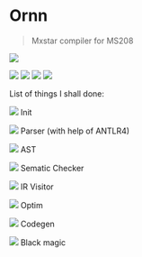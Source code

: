# Ornn
 > Mxstar compiler for MS208
>
![](https://universe-meeps.leagueoflegends.com/v1/assets/images/ornn-splash.jpg)


![](https://opgg-static.akamaized.net/images/lol/item/1054.png?image=q_auto,w_42&v=1583298869)
![](https://opgg-static.akamaized.net/images/lol/item/2033.png?image=q_auto,w_42&v=1583298869)
![](https://opgg-static.akamaized.net/images/lol/item/3751.png?image=q_auto,w_42&v=1583298869)
![](https://opgg-static.akamaized.net/images/lol/item/1029.png?image=q_auto,w_42&v=1583298869)


List of things I shall done:

![](https://opgg-static.akamaized.net/images/lol/item/2031.png?image=q_auto,w_42&v=1583298869)
 Init
 
![](https://opgg-static.akamaized.net/images/lol/item/1054.png?image=q_auto,w_42&v=1583298869)
 Parser (with help of ANTLR4)

![](https://opgg-static.akamaized.net/images/lol/item/3373.png?image=q_auto,w_42&v=1583298869)
AST

![](https://opgg-static.akamaized.net/images/lol/item/3111.png?image=q_auto,w_42&v=1583298869) Sematic Checker

![](https://opgg-static.akamaized.net/images/lol/item/3379.png?image=q_auto,w_42&v=1583298869) IR Visitor

![](https://opgg-static.akamaized.net/images/lol/item/3386.png?image=q_auto,w_42&v=1583298869) Optim

![](https://opgg-static.akamaized.net/images/lol/item/3390.png?image=q_auto,w_42&v=1583298869) Codegen

![](https://opgg-static.akamaized.net/images/lol/item/3374.png?image=q_auto,w_42&v=1583298869) Black magic